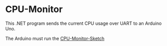 CPU-Monitor
===========

This .NET program sends the current CPU usage over UART to an Arduino Uno.

The Arduino must run the [CPU-Monitor-Sketch](https://github.com/blackmamba97/CPU-Monitor-Sketch)
